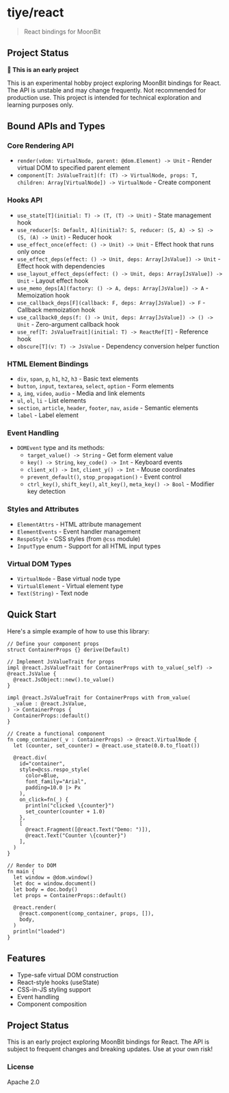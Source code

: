 # tiye/react

> React bindings for MoonBit

## Project Status

**🚧 This is an early project**

This is an experimental hobby project exploring MoonBit bindings for React. The API is unstable and may change frequently. Not recommended for production use. This project is intended for technical exploration and learning purposes only.

## Bound APIs and Types

### Core Rendering API

- `render(vdom: VirtualNode, parent: @dom.Element) -> Unit` - Render virtual DOM to specified parent element
- `component[T: JsValueTrait](f: (T) -> VirtualNode, props: T, children: Array[VirtualNode]) -> VirtualNode` - Create component

### Hooks API

- `use_state[T](initial: T) -> (T, (T) -> Unit)` - State management hook
- `use_reducer[S: Default, A](initial?: S, reducer: (S, A) -> S) -> (S, (A) -> Unit)` - Reducer hook
- `use_effect_once(effect: () -> Unit) -> Unit` - Effect hook that runs only once
- `use_effect_deps(effect: () -> Unit, deps: Array[JsValue]) -> Unit` - Effect hook with dependencies
- `use_layout_effect_deps(effect: () -> Unit, deps: Array[JsValue]) -> Unit` - Layout effect hook
- `use_memo_deps[A](factory: () -> A, deps: Array[JsValue]) -> A` - Memoization hook
- `use_callback_deps[F](callback: F, deps: Array[JsValue]) -> F` - Callback memoization hook
- `use_callback0_deps(f: () -> Unit, deps: Array[JsValue]) -> () -> Unit` - Zero-argument callback hook
- `use_ref[T: JsValueTrait](initial: T) -> ReactRef[T]` - Reference hook
- `obscure[T](v: T) -> JsValue` - Dependency conversion helper function

### HTML Element Bindings

- `div`, `span`, `p`, `h1`, `h2`, `h3` - Basic text elements
- `button`, `input`, `textarea`, `select`, `option` - Form elements
- `a`, `img`, `video`, `audio` - Media and link elements
- `ul`, `ol`, `li` - List elements
- `section`, `article`, `header`, `footer`, `nav`, `aside` - Semantic elements
- `label` - Label element

### Event Handling

- `DOMEvent` type and its methods:
  - `target_value() -> String` - Get form element value
  - `key() -> String`, `key_code() -> Int` - Keyboard events
  - `client_x() -> Int`, `client_y() -> Int` - Mouse coordinates
  - `prevent_default()`, `stop_propagation()` - Event control
  - `ctrl_key()`, `shift_key()`, `alt_key()`, `meta_key() -> Bool` - Modifier key detection

### Styles and Attributes

- `ElementAttrs` - HTML attribute management
- `ElementEvents` - Event handler management
- `RespoStyle` - CSS styles (from `@css` module)
- `InputType` enum - Support for all HTML input types

### Virtual DOM Types

- `VirtualNode` - Base virtual node type
- `VirtualElement` - Virtual element type
- `Text(String)` - Text node

## Quick Start

Here's a simple example of how to use this library:

```moonbit
// Define your component props
struct ContainerProps {} derive(Default)

// Implement JsValueTrait for props
impl @react.JsValueTrait for ContainerProps with to_value(_self) -> @react.JsValue {
  @react.JsObject::new().to_value()
}

impl @react.JsValueTrait for ContainerProps with from_value(
  _value : @react.JsValue,
) -> ContainerProps {
  ContainerProps::default()
}

// Create a functional component
fn comp_container(_v : ContainerProps) -> @react.VirtualNode {
  let (counter, set_counter) = @react.use_state(0.0.to_float())

  @react.div(
    id="container",
    style=@css.respo_style(
      color=Blue,
      font_family="Arial",
      padding=10.0 |> Px
    ),
    on_click=fn(_) {
      println("clicked \{counter}")
      set_counter(counter + 1.0)
    },
    [
      @react.Fragment([@react.Text("Demo: ")]),
      @react.Text("Counter \{counter}")
    ],
  )
}

// Render to DOM
fn main {
  let window = @dom.window()
  let doc = window.document()
  let body = doc.body()
  let props = ContainerProps::default()

  @react.render(
    @react.component(comp_container, props, []),
    body,
  )
  println("loaded")
}
```

## Features

- Type-safe virtual DOM construction
- React-style hooks (useState)
- CSS-in-JS styling support
- Event handling
- Component composition

## Project Status

This is an early project exploring MoonBit bindings for React. The API is subject to frequent changes and breaking updates. Use at your own risk!

### License

Apache 2.0
